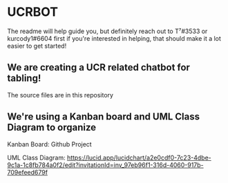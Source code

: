 # UCRBOT
The readme will help guide you, but definitely reach out to T⁷#3533 or kurcody1#6604 first if you're interested in helping, that should make it a lot easier to get started!


## We are creating a UCR related chatbot for tabling!
The source files are in this repository



## We're using a Kanban board and UML Class Diagram to organize 

Kanban Board:
Github Project

UML Class Diagram:
https://lucid.app/lucidchart/a2e0cdf0-7c23-4dbe-9c1a-1c8fb784a0f2/edit?invitationId=inv_97eb96f1-316d-4060-917b-709efeed679f
